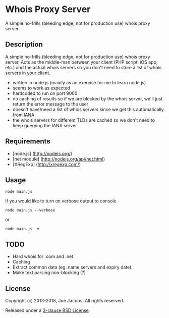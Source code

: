Whois Proxy Server
==================
A simple no-frills (bleeding edge, not for production use) whois proxy server.

Description
-----------
A simple no-frills (bleeding edge, not for production use) whois proxy server. Acts as the middle-man between your client (PHP script, iOS app, etc.) and the actual whois servers so you don't need to store a list of whois servers in your client.

* written in node.js (mainly as an exercise for me to learn node.js)
* seems to work as expected
* hardcoded to run on port 9000
* no caching of results so if we are blocked by the whois server, we'll just return the error message to the user
* doesn't have/need a list of whois servers since we get this automatically from IANA
* the whois servers for different TLDs are cached so we don't need to keep querying the IANA server

Requirements
------------
* [node.js] (http://nodejs.org/)
* [net module] (http://nodejs.org/api/net.html)
* [XRegExp] (http://xregexp.com/)

Usage
-----
    node main.js

If you would like to turn on verbose output to console

    node main.js --verbose
or

    node main.js -v

TODO
----
* Hard whois for .com and .net
* Caching
* Extract common data (eg. name servers and expiry date).
* Make text parsing non-blocking (?)

License
-------
Copyright (c) 2013-2018, Joe Jacobs. All rights reserved.

Released under a [3-clause BSD License](LICENSE).

